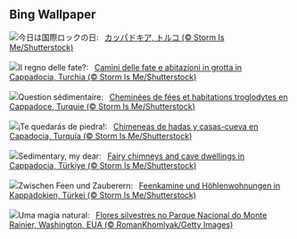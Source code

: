 ## Bing Wallpaper
![](https://www.bing.com/th?id=OHR.CappadociaRocks_JA-JP5563518724_UHD.jpg&w=1000)今日は国際ロックの日:&nbsp;&ensp;[カッパドキア, トルコ (© Storm Is Me/Shutterstock)](https://www.bing.com/th?id=OHR.CappadociaRocks_JA-JP5563518724_UHD.jpg)
<br><br/>
![](https://www.bing.com/th?id=OHR.CappadociaRocks_IT-IT4089475911_UHD.jpg&w=1000)Il regno delle fate?:&nbsp;&ensp;[Camini delle fate e abitazioni in grotta in Cappadocia, Turchia (© Storm Is Me/Shutterstock)](https://www.bing.com/th?id=OHR.CappadociaRocks_IT-IT4089475911_UHD.jpg)
<br><br/>
![](https://www.bing.com/th?id=OHR.CappadociaRocks_FR-FR1620184980_UHD.jpg&w=1000)Question sédimentaire:&nbsp;&ensp;[Cheminées de fées et habitations troglodytes en Cappadoce, Turquie (© Storm Is Me/Shutterstock)](https://www.bing.com/th?id=OHR.CappadociaRocks_FR-FR1620184980_UHD.jpg)
<br><br/>
![](https://www.bing.com/th?id=OHR.CappadociaRocks_ES-ES4124443837_UHD.jpg&w=1000)¡Te quedarás de piedra!:&nbsp;&ensp;[Chimeneas de hadas y casas-cueva en Capadocia, Turquía (© Storm Is Me/Shutterstock)](https://www.bing.com/th?id=OHR.CappadociaRocks_ES-ES4124443837_UHD.jpg)
<br><br/>
![](https://www.bing.com/th?id=OHR.CappadociaRocks_EN-GB3775326662_UHD.jpg&w=1000)Sedimentary, my dear:&nbsp;&ensp;[Fairy chimneys and cave dwellings in Cappadocia, Türkiye (© Storm Is Me/Shutterstock)](https://www.bing.com/th?id=OHR.CappadociaRocks_EN-GB3775326662_UHD.jpg)
<br><br/>
![](https://www.bing.com/th?id=OHR.CappadociaRocks_DE-DE6351998618_UHD.jpg&w=1000)Zwischen Feen und Zauberern:&nbsp;&ensp;[Feenkamine und Höhlenwohnungen in Kappadokien, Türkei (© Storm Is Me/Shutterstock)](https://www.bing.com/th?id=OHR.CappadociaRocks_DE-DE6351998618_UHD.jpg)
<br><br/>
![](https://www.bing.com/th?id=OHR.RainierWildflowers_PT-BR9770254578_UHD.jpg&w=1000)Uma magia natural:&nbsp;&ensp;[Flores silvestres no Parque Nacional do Monte Rainier, Washington, EUA (© RomanKhomlyak/Getty Images)](https://www.bing.com/th?id=OHR.RainierWildflowers_PT-BR9770254578_UHD.jpg)
<br><br/>
